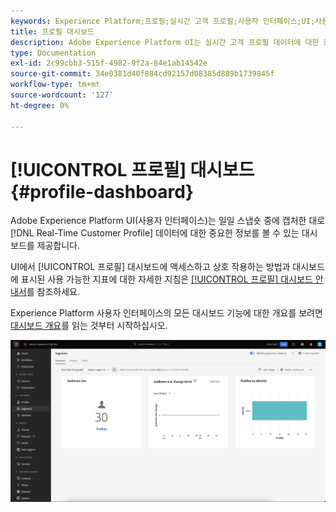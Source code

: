 ```yaml
---
keywords: Experience Platform;프로필;실시간 고객 프로필;사용자 인터페이스;UI;사용자 지정;프로필 대시보드;대시보드
title: 프로필 대시보드
description: Adobe Experience Platform UI는 실시간 고객 프로필 데이터에 대한 중요한 정보를 볼 수 있는 대시보드를 제공합니다.
type: Documentation
exl-id: 2c99cbb3-515f-4982-9f2a-84e1ab14542e
source-git-commit: 34e0381d40f884cd92157d08385d889b1739845f
workflow-type: tm+mt
source-wordcount: '127'
ht-degree: 0%

---
```


# [!UICONTROL 프로필] 대시보드 {#profile-dashboard}

Adobe Experience Platform UI(사용자 인터페이스)는 일일 스냅숏 중에 캡처한 대로 [!DNL Real-Time Customer Profile] 데이터에 대한 중요한 정보를 볼 수 있는 대시보드를 제공합니다.

UI에서 [!UICONTROL 프로필] 대시보드에 액세스하고 상호 작용하는 방법과 대시보드에 표시된 사용 가능한 지표에 대한 자세한 지침은 [[!UICONTROL 프로필] 대시보드 안내서](../../dashboards/guides/profiles.md)를 참조하세요.

Experience Platform 사용자 인터페이스의 모든 대시보드 기능에 대한 개요를 보려면 [대시보드 개요](../../dashboards/home.md)를 읽는 것부터 시작하십시오.

![프로필 대시보드가 표시됩니다.](../images/profile-dashboard/dashboard-overview.png)

